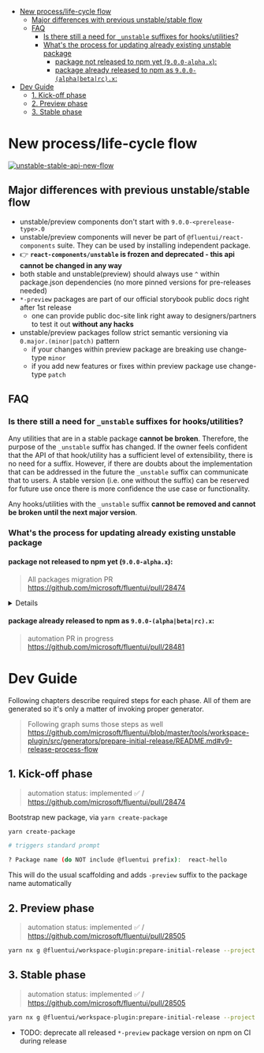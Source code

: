 <!-- toc -->

- [New process/life-cycle flow](#new-processlife-cycle-flow)
  - [Major differences with previous unstable/stable flow](#major-differences-with-previous-unstablestable-flow)
  - [FAQ](#faq)
    - [Is there still a need for `_unstable` suffixes for hooks/utilities?](#is-there-still-a-need-for-_unstable-suffixes-for-hooksutilities)
    - [What's the process for updating already existing unstable package](#whats-the-process-for-updating-already-existing-unstable-package)
      - [package not released to npm yet (`9.0.0-alpha.x`):](#package-not-released-to-npm-yet-900-alphax)
      - [package already released to npm as `9.0.0-(alpha|beta|rc).x`:](#package-already-released-to-npm-as-900-alphabetarcx)
- [Dev Guide](#dev-guide)
  - [1. Kick-off phase](#1-kick-off-phase)
  - [2. Preview phase](#2-preview-phase)
  - [3. Stable phase](#3-stable-phase)

<!-- tocstop -->

# New process/life-cycle flow

<a href="https://github.com/microsoft/fluentui/assets/1223799/6e4648a6-0e50-4c16-b3ca-dba77869b38a">
<img alt="unstable-stable-api-new-flow" src="https://github.com/microsoft/fluentui/assets/1223799/6e4648a6-0e50-4c16-b3ca-dba77869b38a" />
</a>

## Major differences with previous unstable/stable flow

- unstable/preview components don't start with `9.0.0-<prerelease-type>.0`
- unstable/preview components will never be part of `@fluentui/react-components` suite. They can be used by installing independent package.
- 👉 **`react-components/unstable` is frozen and deprecated - this api cannot be changed in any way**
- both stable and unstable(preview) should always use `^` within package.json dependencies (no more pinned versions for pre-releases needed)
- `*-preview` packages are part of our official storybook public docs right after 1st release
  - one can provide public doc-site link right away to designers/partners to test it out **without any hacks**
- unstable/preview packages follow strict semantic versioning via `0.major.(minor|patch)` pattern
  - if your changes within preview package are breaking use change-type `minor`
  - if you add new features or fixes within preview package use change-type `patch`

## FAQ

### Is there still a need for `_unstable` suffixes for hooks/utilities?

Any utilities that are in a stable package **cannot be broken**. Therefore, the purpose of the `_unstable` suffix has changed. If the owner feels confident that the API of that hook/utility has a sufficient level of extensibility, there is no need for a suffix. However, if there are doubts about the implementation that can be addressed in the future the `_unstable` suffix can communicate that to users. A stable version (i.e. one without the suffix) can be reserved for future use once there is more confidence the use case or functionality.

Any hooks/utilities with the `_unstable` suffix **cannot be removed and cannot be broken until the next major version**.

### What's the process for updating already existing unstable package

#### package not released to npm yet (`9.0.0-alpha.x`):

> All packages migration PR https://github.com/microsoft/fluentui/pull/28474

<details>
Let's say you have already created `packages/react-components/react-control` package which is in unstable phase.

Follow these steps:

1. rename package directory and api.md

```sh
mv packages/react-components/react-control packages/react-components/react-control-preview
mv packages/react-components/react-control/etc/react-control.api.md packages/react-components/react-control/etc/react-control-preview.api.md
```

2. Update `README.md`

```diff
-# @fluentui/react-control-preview
+# @fluentui/react-control
```

3. Update `package.json`

```diff
{
- "name": "@fluentui/react-control",
+ "name": "@fluentui/react-control-preview",
- "version": "9.0.0-alpha.0",
+ "version": "0.0.0",
  "beachball": {
    "disallowedChangeTypes": [
      "major",
-     "minor",
-     "patch",
+     "prerelease"
    ]
},
}
```

4. Update `project.json`

```diff
{
- "name": "@fluentui/react-control",
+ "name": "@fluentui/react-control-preview",
}
```

5. Update `jest.config.js`

```diff
module.exports = {
-  displayName: 'react-control',
+  displayName: 'react-control-preview',
}
```

6. Update `tsconfig.base.json` and `tsconfig.base.all.json`

```diff
"paths": {
- "@fluentui/react-control": ["packages/react-components/react-control/src/index.ts"]
+ "@fluentui/react-control-preview": ["packages/react-components/react-control-preview/src/index.ts"]
}
```

7. Update `/github/CODEOWNERS`

```diff
-packages/react-components/react-control @microsoft/<team-name>
+packages/react-components/react-control-preview @microsoft/<team-name>
```

8. now when ready to release follow [Unstable phase (first release)](#unstable-phase-first-release)

</details>

#### package already released to npm as `9.0.0-(alpha|beta|rc).x`:

> automation PR in progress https://github.com/microsoft/fluentui/pull/28481

# Dev Guide

Following chapters describe required steps for each phase. All of them are generated so it's only a matter of invoking proper generator.

> Following graph sums those steps as well https://github.com/microsoft/fluentui/blob/master/tools/workspace-plugin/src/generators/prepare-initial-release/README.md#v9-release-process-flow

## 1. Kick-off phase

> automation status: implemented ✅ / https://github.com/microsoft/fluentui/pull/28474

Bootstrap new package, via `yarn create-package`

```sh
yarn create-package

# triggers standard prompt

? Package name (do NOT include @fluentui prefix):  react-hello
```

This will do the usual scaffolding and adds `-preview` suffix to the package name automatically

## 2. Preview phase

> automation status: implemented ✅ / https://github.com/microsoft/fluentui/pull/28505

```sh
yarn nx g @fluentui/workspace-plugin:prepare-initial-release --project @fluentui/react-one-preview --phase=preview
```

## 3. Stable phase

> automation status: implemented ✅ / https://github.com/microsoft/fluentui/pull/28505

```sh
yarn nx g @fluentui/workspace-plugin:prepare-initial-release --project @fluentui/react-one-preview --phase=stable
```

- TODO: deprecate all released `*-preview` package version on npm on CI during release
